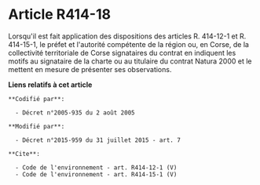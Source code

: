 # Article R414-18

Lorsqu'il est fait application des dispositions des articles R. 414-12-1 et R. 414-15-1, le préfet et l'autorité compétente
de la région ou, en Corse, de la collectivité territoriale de Corse signataires du contrat en indiquent les motifs au
signataire de la charte ou au titulaire du contrat Natura 2000 et le mettent en mesure de présenter ses observations.

**Liens relatifs à cet article**

	**Codifié par**:

	  - Décret n°2005-935 du 2 août 2005

	**Modifié par**:

	  - Décret n°2015-959 du 31 juillet 2015 - art. 7

	**Cite**:

	  - Code de l'environnement - art. R414-12-1 (V)
	  - Code de l'environnement - art. R414-15-1 (V)
